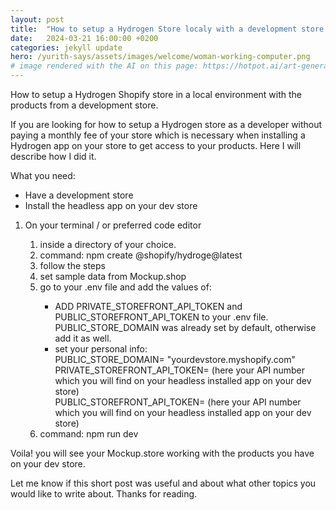 ```yaml
---
layout: post
title:  "How to setup a Hydrogen Store localy with a development store."
date:   2024-03-21 16:00:00 +0200
categories: jekyll update
hero: /yurith-says/assets/images/welcome/woman-working-computer.png
# image rendered with the AI on this page: https://hotpot.ai/art-generator
---
```


How to setup a Hydrogen Shopify store in a local environment with the products from a development store.

If you are looking for how to setup a Hydrogen store as a developer without paying a monthly fee of your store which is necessary when installing a Hydrogen app on your store to get access to your products.  Here I will describe how I did it.

What you need:
- Have a development store
- Install the headless app on your dev store

<ol>
    <li>On your terminal / or preferred code editor</li>
        <ol>
            <li>inside a directory of your choice.</li>
            <li>command: npm create @shopify/hydroge@latest </li>
            <li>follow the steps</li>
            <li>set sample data from Mockup.shop</li>
            <li>go to your .env file and add the values of:</li>
            <ul>
                <li>ADD PRIVATE_STOREFRONT_API_TOKEN and PUBLIC_STOREFRONT_API_TOKEN to your .env file. PUBLIC_STORE_DOMAIN was already set by default, otherwise add it as well.</li>
                <li>set your personal info: </br> PUBLIC_STORE_DOMAIN= "yourdevstore.myshopify.com"</br>PRIVATE_STOREFRONT_API_TOKEN= (here your API number which you will find on your headless installed app on your dev store)</br>PUBLIC_STOREFRONT_API_TOKEN= (here your API number which you will find on your headless installed app on your dev store)</li>
            </ul>
            <li>command: npm run dev</li>
        </ol>
</ol>

Voila! you will see your Mockup.store working with the products you have on your dev store.

Let me know if this short post was useful and about what other topics you would like to write about. Thanks for reading.